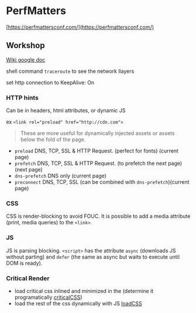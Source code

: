 # PerfMatters

[https://perfmattersconf.com/](https://perfmattersconf.com/)

## Workshop

[Wiki google doc](https://docs.google.com/document/d/1ok9lyjhOfWf12jH_cPFh-ctMJm695HNJM67747kxJ5M/edit?usp=sharing)

shell command `traceroute` to see the network llayers

set http connection to KeepAlive: On

### HTTP hints

Can be in headers, html attributes, or dynamic JS

ex `<link rel="preload" href="http://cdn.com">`

> These are more useful for dynamically injected assets or assets below the fold of the page.

* `preload` DNS, TCP, SSL & HTTP Request. (perfect for fonts) (current page)
* `prefetch` DNS, TCP, SSL & HTTP Request. (to prefetch the next page) (next page)
* `dns-prefetch` DNS only (current page)
* `preconnect` DNS, TCP, SSL (can be combined with `dns-prefetch`)(current page)


### CSS

CSS is render-blocking to avoid FOUC. 
It is possible to add a media attribute (print, media queries) to the `<link>`.

### JS 

JS is parsing blocking.
`<script>` has the attribute `async` (downloads JS without parting) and `defer` (the same as async but waits to execute until DOM is ready).

### Critical Render

* load critical css inlined and minimized in the <head> (determine it programatically [criticalCSS](https://github.com/addyosmani/critical)) 
* load the rest of the css dynamically with JS [loadCSS](https://github.com/filamentgroup/loadCSS)


